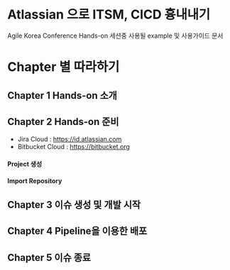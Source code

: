 # Atlassian 으로 ITSM, CICD 흉내내기
Agile Korea Conference Hands-on 세션중 사용될 example 및 사용가이드 문서

# Chapter 별 따라하기
## Chapter 1 Hands-on 소개

## Chapter 2 Hands-on 준비
- Jira Cloud : https://id.atlassian.com
- Bitbucket Cloud : https://bitbucket.org

#### Project 생성

#### Import Repository 

## Chapter 3 이슈 생성 및 개발 시작

## Chapter 4 Pipeline을 이용한 배포

## Chapter 5 이슈 종료

